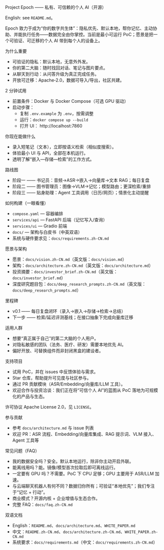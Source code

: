 Project Epoch —— 私有、可信赖的个人 AI（开源）

English: see `README.md`。

Epoch 致力于成为“你的数字共生体”：隐私优先、默认本地，帮你记忆、主动协助、并能执行任务——数据完全由你掌控。当前是最小可运行 PoC；愿景是把一个可验证、可迁移的个人 AI 带到每个人的设备上。

为什么重要
- 可验证的隐私：默认本地，无意外外发。
- 你的第二大脑：随时找回对话、笔记与图片要点。
- 从聊天到行动：从问答升级为真正完成任务。
- 开放可迁移：Apache‑2.0，数据可导入/导出，社区共建。

2 分钟试用
- 前置条件：Docker 与 Docker Compose（可选 GPU 驱动）
- 启动步骤：
  - 复制 `.env.example` 为 `.env`，按需调整
  - 运行：`docker compose up --build`
  - 打开 UI： http://localhost:7860

你现在能做什么
- 录入短笔记（文本），立即按语义检索（相似度搜索）。
- 体验最小 UI 与 API，全部在本机运行。
- 透明了解“嵌入—存储—检索”的工作方式。

路线图
- 阶段一 —— 书记员：音频→ASR→嵌入→向量库→文本 RAG；每日复盘
- 阶段二 —— 图书管理员：图像→VLM→记忆；模型路由；更深检索/重排
- 阶段三 —— 贴身助理：Agent 工具调用（日历/网页）；情景化主动提醒

如何构建（一眼看懂）
- `compose.yaml` — 容器编排
- `services/api` — FastAPI 后端（记忆写入/查询）
- `services/ui` — Gradio 前端
- `docs/` — 架构与白皮书（中英双语）
 - 系统与硬件要求见：`docs/requirements.zh-CN.md`

愿景与架构
- 愿景：`docs/vision.zh-CN.md`（英文版：`docs/vision.md`）
- 架构：`docs/architecture.zh-CN.md`（英文版：`docs/architecture.md`）
 - 投资摘要：`docs/investor_brief.zh-CN.md`（英文版：`docs/investor_brief.md`）
 - 深度研究题目包：`docs/deep_research_prompts.zh-CN.md`（英文版：`docs/deep_research_prompts.md`）

里程碑
- v0.1 —— 每日复盘闭环（录入→嵌入→存储→检索→总结）
- 下一步 —— 检索/延迟评测基线；在接口抽象下完成向量库迁移

适用人群
- 想要“真正属于自己”的第二大脑的个人用户。
- 对隐私敏感的团队（法务、医疗、研发）需要本地优先 AI。
- 偏好开放、可替换组件而非封闭黑盒的建设者。

支持项目
- 试用 PoC，并在 issues 中反馈体验与需求。
- Star 仓库，帮助提升可见度与社区参与。
- 通过 PR 贡献模块（ASR/Embedding/向量库/LLM 工具）。
- 欢迎合作与投资洽谈：我们正在将“可信个人 AI”的蓝图从 PoC 落地为可规模化的产品与生态。

许可协议
Apache License 2.0，见 `LICENSE`。

参与贡献
- 参考 `docs/architecture.md` 与 issue 列表
- 欢迎 PR：ASR 流程、Embedding/向量库集成、RAG 提示词、VLM 接入、Agent 工具等

常见问题（FAQ）
- 我的数据安全吗？安全。默认本地运行，除非你主动开启外联。
- 能离线用吗？能。镜像/模型首次拉取后即可离线运行。
- 一定要有 GPU 吗？不需要。PoC 下 CPU 足够；GPU 主要用于 ASR/LLM 加速。
- 与云端聊天机器人有何不同？数据归你所有；可验证“本地优先”；我们专注于“记忆 + 行动”。
- 商业模式？开源内核 + 企业增值与生态合作。
 - 完整 FAQ：`docs/faq.zh-CN.md`

双语文档
- English：`README.md`、`docs/architecture.md`、`WHITE_PAPER.md`
- 中文：`README.zh-CN.md`、`docs/architecture.zh-CN.md`、`WHITE_PAPER.zh-CN.md`
 - 系统要求：`docs/requirements.md`（中文：`docs/requirements.zh-CN.md`）
